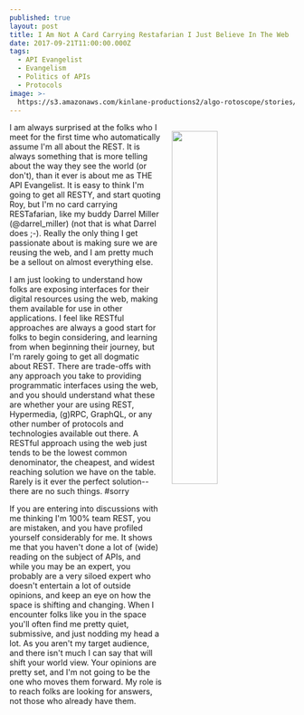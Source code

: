 ```yaml
---
published: true
layout: post
title: I Am Not A Card Carrying Restafarian I Just Believe In The Web
date: 2017-09-21T11:00:00.000Z
tags:
  - API Evangelist
  - Evangelism
  - Politics of APIs
  - Protocols
image: >-
  https://s3.amazonaws.com/kinlane-productions2/algo-rotoscope/stories/statue-face-open-mouth_blue_circuit.png
---
```

<p><img src="https://s3.amazonaws.com/kinlane-productions2/algo-rotoscope/stories/statue-face-open-mouth_blue_circuit.png" align="right" width="40%" style="padding: 15px;" /></p>I am always surprised at the folks who I meet for the first time who automatically assume I'm all about the REST. It is always something that is more telling about the way they see the world (or don't), than it ever is about me as THE API Evangelist. It is easy to think I'm going to get all RESTY, and start quoting Roy, but I'm no card carrying RESTafarian, like my buddy Darrel Miller (@darrel_miller) (not that is what Darrel does ;-). Really the only thing I get passionate about is making sure we are reusing the web, and I am pretty much be a sellout on almost everything else. 

I am just looking to understand how folks are exposing interfaces for their digital resources using the web, making them available for use in other applications. I feel like RESTful approaches are always a good start for folks to begin considering, and learning from when beginning their journey, but I'm rarely going to get all dogmatic about REST. There are trade-offs with any approach you take to providing programmatic interfaces using the web, and you should understand what these are whether your are using REST, Hypermedia, (g)RPC, GraphQL, or any other number of protocols and technologies available out there. A RESTful approach using the web just tends to be the lowest common denominator, the cheapest, and widest reaching solution we have on the table. Rarely is it ever the perfect solution--there are no such things. #sorry

If you are entering into discussions with me thinking I'm 100% team REST, you are mistaken, and you have profiled yourself considerably for me. It shows me that you haven't done a lot of (wide) reading on the subject of APIs, and while you may be an expert, you probably are a very siloed expert who doesn't entertain a lot of outside opinions, and keep an eye on how the space is shifting and changing. When I encounter folks like you in the space you'll often find me pretty quiet, submissive, and just nodding my head a lot. As you aren't my target audience, and there isn't much I can say that will shift your world view. Your opinions are pretty set, and I'm not going to be the one who moves them forward. My role is to reach folks are looking for answers, not those who already have them.